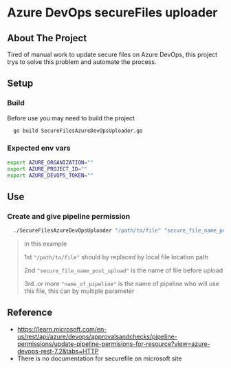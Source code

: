 # Azure DevOps secureFiles uploader

## About The Project
Tired of manual work to update secure files on Azure DevOps, 
this project trys to solve this problem and automate the process.

## Setup

### Build
Before use you may need to build the project
```sh
  go build SecureFilesAzureDevOpsUploader.go
```
### Expected env vars

```sh
export AZURE_ORGANIZATION=""
export AZURE_PROJECT_ID=""
export AZURE_DEVOPS_TOKEN=""
```

## Use

### Create and give pipeline permission
```sh
  ./SecureFilesAzureDevOpsUploader "/path/to/file" "secure_file_name_post_upload" "name_of_pipeline"
```
> in this example
> 
> 1st `"/path/to/file"` should by replaced by local file location path
>
> 2nd `"secure_file_name_post_upload"` is the name of file before upload
>
> 3rd..or more `"name_of_pipeline"` is the name of pipeline who will use this file, this can by multiple parameter

## Reference
 - https://learn.microsoft.com/en-us/rest/api/azure/devops/approvalsandchecks/pipeline-permissions/update-pipeline-permisions-for-resource?view=azure-devops-rest-7.2&tabs=HTTP
 - There is no documentation for securefile on microsoft site